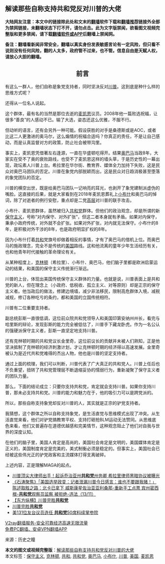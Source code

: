  <h2>解读那些自称支持共和党反对川普的大佬</h2> <p class="notice"><b>大陆网友注意：本文中的链接除此处和文末的<a href="https://github.com/bannedbook/fanqiang" >翻墙</a>软件下载和<a href="https://github.com/killgcd/justmysocks/blob/master/README.md">翻墙推荐</a>链接外全部为禁网链接，未翻墙状态下打不开，请勿点击。此为文字版禁闻，欲看图文视频完整版和更多禁闻，请下载<a href="https://github.com/bannedbook/fanqiang">翻墙软件或APP</a>后翻墙上禁闻网。</p><p>备注：翻墙看新闻非常安全，翻墙以真实身份发表敏感言论有一定风险，但只看不说则没有任何风险，翻的人太多，政府管不过来，也不管。信息自由是天赋人权，请放心大胆的翻墙。</b></p>  <div class="entry"> <p></p> <h2 style="text-align: center;"><strong>前言</strong></h2> <p>有这么一群人，他们自称是象党支持者，同时坚决反对<a href="https://www.bannedbook.org/bnews/tag/%e5%b7%9d%e6%99%ae/" class="st_tag internal_tag" rel="tag" title="标签 川普 下的日志">川普</a>。这到底是种什么样的思维方式呢？</p> <p>还得从一位名人说起。</p> <p>这个群体，最有名的当然是那位去逝的<a href="https://www.bannedbook.org/bnews/tag/%e9%ba%a6%e5%87%af%e6%81%a9/" class="st_tag internal_tag" rel="tag" title="标签 麦凯恩 下的日志">麦凯恩</a>议员。2008年他一篇败选祝福，让很多“善良”的人感动不已。输了大选，姿态还这么优雅，不服不行。</p> <p>但动听的语言，还有会另外一种可能。假设获胜的对手是桑德斯或是AOC，或者比这二人更激进的奥马尔，这么煽情的祝福合适吗？你真正的责任，不是让自己感动，而是认真监督对方的政策，防止社会被带沟里。</p>  <p>事实上，麦凯恩凭借著左右逢源，一直在华盛顿吃得开。结果<a href="https://www.bannedbook.org/bnews/tag/%e5%a5%a5%e5%b7%b4%e9%a9%ac/" class="st_tag internal_tag" rel="tag" title="标签 奥巴马 下的日志">奥巴马</a>当政8年，大家实在受不了奥的衰败路线，也受不了麦凯恩这样的墙头草，于是历史性的一幕出现，政坛素人川普上台。希拉里在华尔街、教育界、媒体全力加持下失败，这是民众对奥巴马团队的否定。川普在象党内部脱颖而出，这是民众对日趋消极甚至堕落的象党团队的否定。</p> <p>川普的横空出世，既是给奥巴马团队一记响亮的耳光，也剥开了象党建制派虚伪的嘴脸。这直接的后果，就是大家看到在2018年麦凯恩葬礼上<a href="https://www.bannedbook.org/bnews/tag/%E5%B0%8F%E5%B8%83%E4%BB%80/" class="st_tag internal_tag" rel="tag" title="标签 小布什 下的日志">小布什</a>和奥巴马的悼词，除了对逝者的例行安慰，重点却是二党<span class='wp_keywordlink_affiliate'><a href="https://www.bannedbook.org/bnews/ccpdope/" title="中共高层内幕" target="_blank">高层</a></span>对川普的联手攻击。</p> <p>小布什、麦凯恩群体，虽然被归入<a href="https://www.bannedbook.org/bnews/tag/%e5%85%b1%e5%92%8c%e5%85%9a/" class="st_tag internal_tag" rel="tag" title="标签 共和党 下的日志">共和党</a>群体。但他们的政治观念，却是所谓的新<a href="https://www.bannedbook.org/bnews/tag/%e4%bf%9d%e5%ae%88%e4%b8%bb%e4%b9%89/" class="st_tag internal_tag" rel="tag" title="标签 保守主义 下的日志">保守主义</a>，号称“对内保守、对外扩张”，但这二者本身就有矛盾。如果对内保守，秉承小政府传统，对外就不会扩张。如果对外扩张，对内就无法保守。小布什的8年，是积极对外干涉的8年，也是政府明显扩权的8年。</p> <p>因为小布什打着<a href="https://www.bannedbook.org/bnews/tag/%E5%85%B1%E5%92%8C/" class="st_tag internal_tag" rel="tag" title="标签 共和 下的日志">共和</a>党旗号却做着相反的事情，才有了奥巴马的借机上位。而奥巴马的施政理念，完全不是传统的<a href="https://www.bannedbook.org/bnews/tag/%e7%be%8e%e5%9b%bd/" class="st_tag internal_tag" rel="tag" title="标签 美国 下的日志">美国</a>路线。这和他流离的童年少年生活经历有关，也和他青年时代接触的革命理论有关。</p> <p>从某种程度上，<a href="https://www.bannedbook.org/bnews/tag/%e5%85%8b%e6%9e%97%e9%a1%bf/" class="st_tag internal_tag" rel="tag" title="标签 克林顿 下的日志">克林顿</a>（希拉里）、小布什、奥巴马，他们脑子里都是欧洲启蒙运动的结果，和美国的保守主义传统渐行渐远。</p>  <p>川普的上台，体现出美国传统保守主义群体的力量。也就是说，川普表面上是共和党的新人，但在理念上（小政府、低税收、孤立主义、对等原则）却是正宗的保守主义者。他当政后的做法，修建边境墙，减少非法移民，限制高危群体入境，减税减规，修订各种吃亏的条约，都和美国的立国传统相符。</p> <p>川普有二位重要支持者。</p> <p>副总统彭斯一直很低调，这位前众院共和党领导人和美国印第安纳州州长，看完与哈里斯的辩论，发现彭斯的能力完全被低估了，川普手下藏龙卧虎。作为一名公认的强硬派保守主义者，彭斯一直坚定地支持川普。</p> <p>还有克林顿时期的共和党议长金里奇，这位前议长的贡献并未被人们熟知，正是他坚决抵制了克林顿的经济刺激计划，才让克林顿时期的经济得以高速发展。金里奇被认为是近代共和党难得的杰出人物，他也是川普的坚定支持者。</p> <p>通过上面的梳理，我们可以判断，川普代表了广大真正的共和党人。川普上任后也不负重望，扭转了共和党管理层不断退缩妥协的懦弱行为，重新凝聚了保守主义者的团队力量。</p>  <p>那么，下面的结论成立：只要你支持共和党，肯定就会支持川普。如果你支持川普，那未必支持共和党。川普的能力和魅力在于，他的吸引力可以是跨党派的。</p> <p>所以，那些自称支持象党却反对川普的人，其实就是正宗的驴党支持者。</p> <p>我猜想，这个群体之所以自称支持象党，是生活直觉与思维模式出现了冲突。从生活直觉来看，他们对驴党搞教育平权、支持打砸抢BLM运动无法赞同。从思维底色来看，他们又普遍存在道德优越感和完美情节，这种观念阻止了他们对自我与世界的深度认知。</p> <p>在他们的脑子里，美国人肯定是高尚的，美国社会肯定是文明的，美国媒体肯定是正义的，美国制度肯定是完美的，美式制衡必须是稳定的。但事实上，美国社会已经被这些伟光正的驴党政客和主流媒体打得支离破碎。</p> <p>上述内容，正是理解MAGA的起点。</p>  <ul class='op-related-articles' title='相关阅读'> <li><a href='https://www.bannedbook.org/bnews/topimagenews/20201115/1431326.html' target='_blank'>川普顶尖大律师出手！起诉乔治亚州<b>共和党</b>州务卿 希拉里律师黑暗协议被曝光</a></li> <li><a href='https://www.bannedbook.org/bnews/bannedvideo/20201114/1430914.html' target='_blank'>《石涛聚焦》「美国选举政变：记者泄漏川普今日感言：谁也不要跟我赌！」陈述取胜之路：北卡已拿下 威斯康星佐治亚亚利桑那-重新手工点票 宾州密西根-<b>共和党</b>观察员监察 被拒绝-违法（13/11）</a></li> <li><a href='https://www.bannedbook.org/bnews/comments/20201114/1430847.html' target='_blank'>【东方纵横】川普完胜<b>共和党</b></a></li> <li><a href='https://www.bannedbook.org/bnews/bannedvideo/20201114/1430801.html' target='_blank'>川普完胜<b>共和党</b></a></li> <li><a href='https://www.bannedbook.org/bnews/taiwannews/20201113/1430509.html' target='_blank'>美131位友台议员连任 <b>共和党</b>50席料续掌参院</a></li> </ul> <p class="texttj"> <a href="https://www.bannedbook.org/forum23/topic22702.html" target="_blank">V2ray翻墙服务-安全可靠经济高速无限流量</a><br/> <a href="https://github.com/bannedbook/fanqiang/wiki/%E7%A6%81%E9%97%BB%E7%BD%91%E5%AE%89%E5%8D%93%E7%BF%BB%E5%A2%99%E6%96%B0%E9%97%BBAPP" target="_blank">免费PC翻墙、安卓VPN翻墙APP</a></p><p>来源：历史之瞳</p><a name='sharetosocial'></a>       <div><b>本文的图文或视频完整版</b>：<a href='https://www.bannedbook.org/bnews/cbnews/20201116/1431523.html'>解读那些自称支持共和党反对川普的大佬</a></div>  </div><!--END ENTRY--> <div class="postfooter"> <div>本文标签：<a href="https://www.bannedbook.org/bnews/tag/%e4%bf%9d%e5%ae%88%e4%b8%bb%e4%b9%89/" rel="tag">保守主义</a>, <a href="https://www.bannedbook.org/bnews/tag/%e5%85%8b%e6%9e%97%e9%a1%bf/" rel="tag">克林顿</a>, <a href="https://www.bannedbook.org/bnews/tag/%E5%85%B1%E5%92%8C/" rel="tag">共和</a>, <a href="https://www.bannedbook.org/bnews/tag/%e5%85%b1%e5%92%8c%e5%85%9a/" rel="tag">共和党</a>, <a href="https://www.bannedbook.org/bnews/tag/%e5%a5%a5%e5%b7%b4%e9%a9%ac/" rel="tag">奥巴马</a>, <a href="https://www.bannedbook.org/bnews/tag/%E5%B0%8F%E5%B8%83%E4%BB%80/" rel="tag">小布什</a>, <a href="https://www.bannedbook.org/bnews/tag/%e5%b7%9d%e6%99%ae/" rel="tag">川普</a>, <a href="https://www.bannedbook.org/bnews/tag/%e7%be%8e%e5%9b%bd/" rel="tag">美国</a>, <a href="https://www.bannedbook.org/bnews/tag/%e9%ba%a6%e5%87%af%e6%81%a9/" rel="tag">麦凯恩</a></div>  </div><!--END POSTFOOTER--> 
